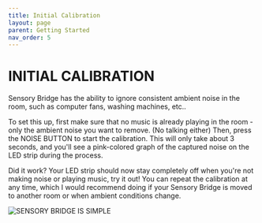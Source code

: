 ```yaml
---
title: Initial Calibration
layout: page
parent: Getting Started
nav_order: 5
---
```


# INITIAL CALIBRATION

Sensory Bridge has the ability to ignore consistent ambient noise in the room, such as computer fans, washing machines, etc..

To set this up, first make sure that no music is already playing in the room - only the ambient noise you want to remove. (No talking either) Then, press the <sb-button>NOISE BUTTON</sb-button> to start the calibration. This will only take about 3 seconds, and you'll see a pink-colored graph of the captured noise on the LED strip during the process.

Did it work? Your LED strip should now stay completely off when you're not making noise or playing music, try it out! You can repeat the calibration at any time, which I would recommend doing if your Sensory Bridge is moved to another room or when ambient conditions change.

![SENSORY BRIDGE IS SIMPLE](https://github.com/connornishijima/sensory_bridge_docs/blob/main/img/14.jpg?raw=true)
